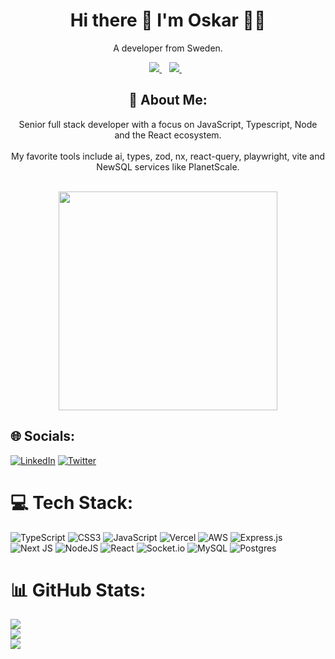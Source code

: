 <h1 align='center'>
  Hi there 👋 I'm Oskar 👨‍💻
</h1>

<p align='center'>
  A developer from Sweden.
</p>

<p align='center'>
  <a href="https://github.com/sponsors/OskarHulter">
    <img src="https://img.shields.io/badge/sponsor-30363D?style=for-the-badge&logo=GitHub-Sponsors&logoColor=#white" />        
  </a>&nbsp;&nbsp;
  <a href="https://www.linkedin.com/in/OskarHulter/">
    <img src="https://img.shields.io/badge/linkedin-%230077B5.svg?&style=for-the-badge&logo=linkedin&logoColor=white" />
  </a>&nbsp;&nbsp;
</p>

<h2 align='center'>
  💫 About Me:
</h2>

<p align='center'>
  Senior full stack developer with a focus on JavaScript, Typescript, Node and the React ecosystem.<br><br>My favorite tools include ai, types, zod, nx, react-query, playwright, vite and NewSQL services like PlanetScale. <br><br>
</p>

<p align='center'>
  <a href="#"><img src="https://github-readme-stats.vercel.app/api?username=OskarHulter&show_icons=true&count_private=true&theme=tokyo-night" width="350"></a>
</p>

## 🌐 Socials:
[![LinkedIn](https://img.shields.io/badge/LinkedIn-%230077B5.svg?logo=linkedin&logoColor=white)](https://linkedin.com/in/OskarHulter) [![Twitter](https://img.shields.io/badge/Twitter-%231DA1F2.svg?logo=Twitter&logoColor=white)](https://twitter.com/OHulter) 

# 💻 Tech Stack:
![TypeScript](https://img.shields.io/badge/typescript-%23007ACC.svg?style=for-the-badge&logo=typescript&logoColor=white) ![CSS3](https://img.shields.io/badge/css3-%231572B6.svg?style=for-the-badge&logo=css3&logoColor=white) ![JavaScript](https://img.shields.io/badge/javascript-%23323330.svg?style=for-the-badge&logo=javascript&logoColor=%23F7DF1E) ![Vercel](https://img.shields.io/badge/vercel-%23000000.svg?style=for-the-badge&logo=vercel&logoColor=white) ![AWS](https://img.shields.io/badge/AWS-%23FF9900.svg?style=for-the-badge&logo=amazon-aws&logoColor=white) ![Express.js](https://img.shields.io/badge/express.js-%23404d59.svg?style=for-the-badge&logo=express&logoColor=%2361DAFB) ![Next JS](https://img.shields.io/badge/Next-black?style=for-the-badge&logo=next.js&logoColor=white) ![NodeJS](https://img.shields.io/badge/node.js-6DA55F?style=for-the-badge&logo=node.js&logoColor=white) ![React](https://img.shields.io/badge/react-%2320232a.svg?style=for-the-badge&logo=react&logoColor=%2361DAFB) ![Socket.io](https://img.shields.io/badge/Socket.io-black?style=for-the-badge&logo=socket.io&badgeColor=010101) ![MySQL](https://img.shields.io/badge/mysql-%2300f.svg?style=for-the-badge&logo=mysql&logoColor=white) ![Postgres](https://img.shields.io/badge/postgres-%23316192.svg?style=for-the-badge&logo=postgresql&logoColor=white)
# 📊 GitHub Stats:
![](https://github-readme-stats.vercel.app/api?username=OskarHulter&theme=nightowl&hide_border=true&include_all_commits=false&count_private=true)<br/>
![](https://github-readme-streak-stats.herokuapp.com/?user=OskarHulter&theme=nightowl&hide_border=true)<br/>
![](https://github-readme-stats.vercel.app/api/top-langs/?username=OskarHulter&theme=nightowl&hide_border=true&include_all_commits=false&count_private=true&layout=compact)

<!-- Proudly created with GPRM ( https://gprm.itsvg.in ) -->
